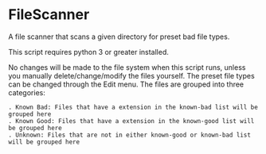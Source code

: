 # FileScanner
A file scanner that scans a given directory for preset bad file types.

This script requires python 3 or greater installed.
<p>
No changes will be made to the file system when this script runs, unless you manually delete/change/modify the files yourself. The preset file types can be changed through the Edit menu. The files are grouped into three categories:
  
    . Known Bad: Files that have a extension in the known-bad list will be grouped here
    . Known Good: Files that have a extension in the known-good list will be grouped here
    . Unknown: Files that are not in either known-good or known-bad list will be grouped here
</p>
